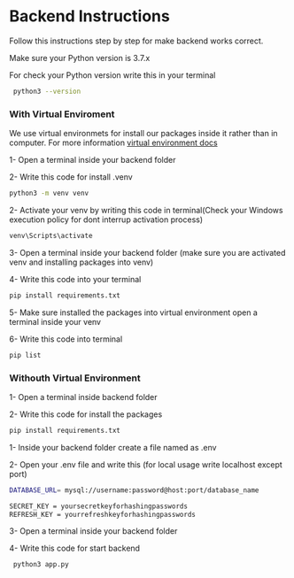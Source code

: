 # Backend Instructions

Follow this instructions step by step for make backend works correct.

Make sure your Python version is 3.7.x 

For check your Python version write this in your terminal 

```bash
 python3 --version
```

### With Virtual Enviroment

We use virtual environmets for install our packages inside it rather than in computer. For more information [virtual environment docs](https://docs.python.org/3/library/venv.html)

1- Open a terminal inside your backend folder

2- Write this code for install .venv

```bash
python3 -m venv venv
```

2- Activate your venv by writing this code in terminal(Check your Windows execution policy for dont interrup activation process)

```bash
venv\Scripts\activate
```

3- Open a terminal inside your backend folder (make sure you are activated venv and installing packages into venv)

4- Write this code into your terminal

```bash
pip install requirements.txt
```
5- Make sure installed the packages into virtual environment open a terminal inside your venv

6- Write this code into terminal

```bash
pip list
```

### Withouth Virtual Environment

1- Open a terminal inside backend folder

2- Write this code for install the packages

```bash
pip install requirements.txt
```

1- Inside your backend folder create a file named as .env 

2- Open your .env file and write this (for local usage write localhost except port)

```bash
DATABASE_URL= mysql://username:password@host:port/database_name 

SECRET_KEY = yoursecretkeyforhashingpasswords
REFRESH_KEY = yourrefreshkeyforhashingpasswords
```

3- Open a terminal inside your backend folder 

4- Write this code for start backend

```bash
 python3 app.py
```